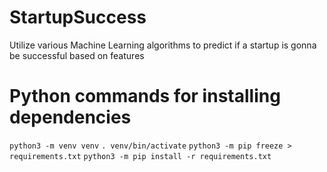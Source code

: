 # StartupSuccess
Utilize various Machine Learning algorithms to predict if a startup is gonna be successful based on features 

# Python commands for installing dependencies
```python3 -m venv venv```
```. venv/bin/activate```
```python3 -m pip freeze > requirements.txt```
```python3 -m pip install -r requirements.txt```